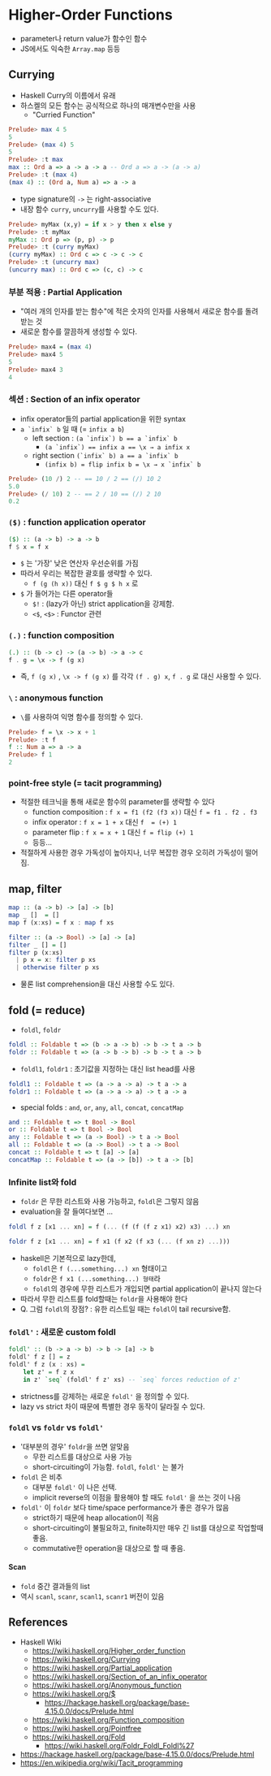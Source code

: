 # Higher-Order Functions
- parameter나 return value가 함수인 함수
- JS에서도 익숙한 `Array.map` 등등

## Currying
- Haskell Curry의 이름에서 유래
- 하스켈의 모든 함수는 공식적으로 하나의 매개변수만을 사용
    - "Curried Function"
```haskell
Prelude> max 4 5
5
Prelude> (max 4) 5
5
Prelude> :t max
max :: Ord a => a -> a -> a -- Ord a => a -> (a -> a)
Prelude> :t (max 4)
(max 4) :: (Ord a, Num a) => a -> a
```
- type signature의 `->` 는 right-associative
- 내장 함수 `curry`, `uncurry`를 사용할 수도 있다.
```haskell
Prelude> myMax (x,y) = if x > y then x else y
Prelude> :t myMax
myMax :: Ord p => (p, p) -> p
Prelude> :t (curry myMax)
(curry myMax) :: Ord c => c -> c -> c
Prelude> :t (uncurry max)
(uncurry max) :: Ord c => (c, c) -> c
```

### 부분 적용 : Partial Application
- "여러 개의 인자를 받는 함수"에 적은 숫자의 인자를 사용해서 새로운 함수를 돌려받는 것
- 새로운 함수를 깔끔하게 생성할 수 있다.
```haskell
Prelude> max4 = (max 4)
Prelude> max4 5
5
Prelude> max4 3
4
```

### 섹션 : Section of an infix operator
- infix operator들의 partial application을 위한 syntax
- ``a `infix` b`` 일 때 (= `infix a b`)
    - left section : ``(a `infix`) b == a `infix` b``
        - ``(a `infix`) == infix a == \x → a infix x``
    - right section ``(`infix` b) a == a `infix` b``
        - ``(infix b) = flip infix b = \x → x `infix` b``

```haskell
Prelude> (10 /) 2 -- == 10 / 2 == (/) 10 2
5.0
Prelude> (/ 10) 2 -- == 2 / 10 == (/) 2 10
0.2
```


### `($)` : function application operator
```haskell
($) :: (a -> b) -> a -> b
f $ x = f x
```
- `$` 는 '가장' 낮은 연산자 우선순위를 가짐
- 따라서 우리는 복잡한 괄호를 생략할 수 있다.
    - `f (g (h x))` 대신 `f $ g $ h x` 로
- `$` 가 들어가는 다른 operator들
    - `$!` : (lazy가 아닌) strict application을 강제함.
    - `<$`, `<$>` : Functor 관련

### `(.)` : function composition
```haskell
(.) :: (b -> c) -> (a -> b) -> a -> c
f . g = \x -> f (g x)
```
- 즉, `f (g x)` , `\x -> f (g x)` 를 각각 `(f . g) x`, `f . g` 로 대신 사용할 수 있다.

### `\` : anonymous function
* `\`를 사용하여 익명 함수를 정의할 수 있다.
```haskell
Prelude> f = \x -> x + 1
Prelude> :t f
f :: Num a => a -> a
Prelude> f 1
2
```

### point-free style (= tacit programming)
- 적절한 테크닉을 통해 새로운 함수의 parameter를 생략할 수 있다
    - function composition : `f x = f1 (f2 (f3 x))` 대신 `f = f1 . f2 . f3`
    - infix operator : `f x = 1 + x` 대신 `f  = (+) 1`
    - parameter flip : `f x = x + 1` 대신 `f = flip (+) 1`
    - 등등...
- 적절하게 사용한 경우 가독성이 높아지나, 너무 복잡한 경우 오히려 가독성이 떨어짐.

## map, filter
```haskell
map :: (a -> b) -> [a] -> [b]
map _ []  = []
map f (x:xs) = f x : map f xs

filter :: (a -> Bool) -> [a] -> [a]
filter _ [] = []
filter p (x:xs)
  | p x = x: filter p xs
  | otherwise filter p xs
```
- 물론 list comprehension을 대신 사용할 수도 있다.

## fold (= reduce)
- `foldl`, `foldr`
```haskell
foldl :: Foldable t => (b -> a -> b) -> b -> t a -> b
foldr :: Foldable t => (a -> b -> b) -> b -> t a -> b
```
- `foldl1`, `foldr1` : 초기값을 지정하는 대신 list head를 사용
```haskell
foldl1 :: Foldable t => (a -> a -> a) -> t a -> a
foldr1 :: Foldable t => (a -> a -> a) -> t a -> a
```
- special folds : `and`, `or`, `any`, `all`, `concat`, `concatMap`
```haskell
and :: Foldable t => t Bool -> Bool
or :: Foldable t => t Bool -> Bool
any :: Foldable t => (a -> Bool) -> t a -> Bool
all :: Foldable t => (a -> Bool) -> t a -> Bool
concat :: Foldable t => t [a] -> [a]
concatMap :: Foldable t => (a -> [b]) -> t a -> [b]
```

### Infinite list와 fold
- `foldr` 은 무한 리스트와 사용 가능하고, `foldl`은 그렇지 않음
- evaluation을 잘 들여다보면 ...
```haskell
foldl f z [x1 ... xn] = f (... (f (f (f z x1) x2) x3) ...) xn

foldr f z [x1 ... xn] = f x1 (f x2 (f x3 (... (f xn z) ...)))
```
- haskell은 기본적으로 lazy한데,
    - `foldl`은 `f (...something...) xn` 형태이고
    - `foldr`은 `f x1 (...something...) 형태`라
    - `foldl`의 경우에 무한 리스트가 개입되면 partial application이 끝나지 않는다
- 따라서 무한 리스트를 fold할때는 `foldr`을 사용해야 한다
- Q. 그럼 `foldl`의 장점? : 유한 리스트일 때는 `foldl`이 tail recursive함.

### `foldl'` : 새로운 custom foldl
```haskell
foldl' :: (b -> a -> b) -> b -> [a] -> b
foldl' f z [] = z
foldl' f z (x : xs) =
    let z' = f z x
    in z' `seq` (foldl' f z' xs) -- `seq` forces reduction of z'
```
- strictness를 강제하는 새로운 `foldl'` 을 정의할 수 있다.
- lazy vs strict 차이 때문에 특별한 경우 동작이 달라질 수 있다.

### `foldl` vs `foldr` vs `foldl'`
- '대부분의 경우' `foldr`을 쓰면 알맞음
    - 무한 리스트를 대상으로 사용 가능
    - short-circuiting이 가능함. `foldl`, `foldl'` 는 불가
- `foldl` 은 비추
    - 대부분 `foldl'` 이 나은 선택.
    - implicit reverse의 이점을 활용해야 할 때도 `foldl'` 을 쓰는 것이 나음
- `foldl'` 이 `foldr` 보다 time/space performance가 좋은 경우가 많음
    - strict하기 때문에 heap allocation이 적음
    - short-circuiting이 불필요하고, finite하지만 매우 긴 list를 대상으로 작업할때 좋음.
    - commutative한 operation을 대상으로 할 때 좋음.

#### Scan
- `fold` 중간 결과들의 list
- 역시 `scanl`, `scanr`, `scanl1`, `scanr1` 버전이 있음

## References
- Haskell Wiki
  - https://wiki.haskell.org/Higher_order_function
  - https://wiki.haskell.org/Currying
  - https://wiki.haskell.org/Partial_application
  - https://wiki.haskell.org/Section_of_an_infix_operator
  - https://wiki.haskell.org/Anonymous_function
  - https://wiki.haskell.org/$
      - https://hackage.haskell.org/package/base-4.15.0.0/docs/Prelude.html
  - https://wiki.haskell.org/Function_composition
  - https://wiki.haskell.org/Pointfree
  - https://wiki.haskell.org/Fold
    - https://wiki.haskell.org/Foldr_Foldl_Foldl%27
- https://hackage.haskell.org/package/base-4.15.0.0/docs/Prelude.html
- https://en.wikipedia.org/wiki/Tacit_programming